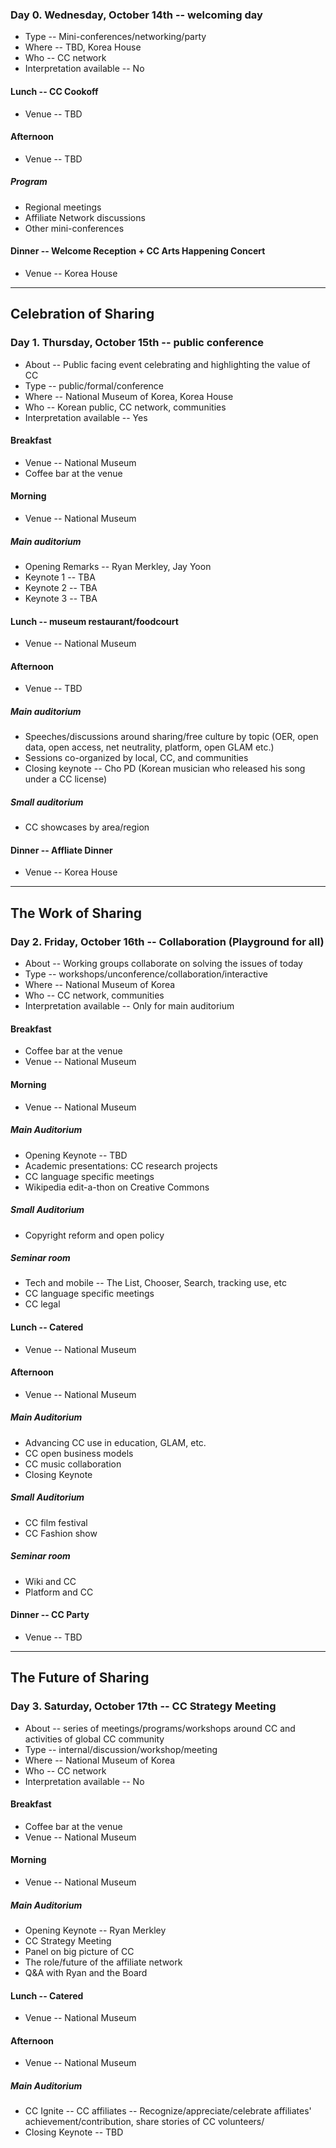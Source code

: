 
### Day 0. Wednesday, October 14th -- welcoming day

* Type -- Mini-conferences/networking/party
* Where -- TBD, Korea House
* Who -- CC network
* Interpretation available	-- No

#### Lunch -- CC Cookoff

* Venue -- TBD

#### Afternoon

* Venue -- TBD

##### Program

* Regional meetings
* Affiliate Network discussions
* Other mini-conferences

#### Dinner -- Welcome Reception + CC Arts Happening Concert

* Venue -- Korea House

---

## Celebration of Sharing

### Day 1. Thursday, October 15th -- public conference

* About -- Public facing event celebrating and highlighting the value of CC
* Type -- public/formal/conference
* Where -- National Museum of Korea, Korea House
* Who -- Korean public, CC network, communities
* Interpretation available	-- Yes

#### Breakfast 

* Venue -- National Museum
* Coffee bar at the venue

#### Morning

* Venue -- National Museum

##### Main auditorium

* Opening Remarks -- Ryan Merkley, Jay Yoon
* Keynote 1 -- TBA
* Keynote 2 -- TBA
* Keynote 3 -- TBA

#### Lunch -- museum restaurant/foodcourt

* Venue -- National Museum

#### Afternoon

* Venue -- TBD

##### Main auditorium

* Speeches/discussions around sharing/free culture by topic (OER, open data, open access, net neutrality, platform, open GLAM etc.)
* Sessions co-organized by local, CC, and communities
* Closing keynote -- Cho PD (Korean musician who released his song under a CC license)

##### Small auditorium

* CC showcases by area/region

#### Dinner -- Affliate Dinner

* Venue -- Korea House

---

## The Work of Sharing

### Day 2. Friday, October 16th -- Collaboration (Playground for all)

* About -- Working groups collaborate on solving the issues of today
* Type -- workshops/unconference/collaboration/interactive
* Where -- National Museum of Korea
* Who -- CC network, communities
* Interpretation available	-- Only for main auditorium

#### Breakfast

* Coffee bar at the venue
* Venue -- National Museum

#### Morning

* Venue -- National Museum

##### Main Auditorium

* Opening Keynote -- TBD
* Academic presentations: CC research projects
* CC language specific meetings
* Wikipedia edit-a-thon on Creative Commons

##### Small Auditorium

* Copyright reform and open policy

##### Seminar room

* Tech and mobile -- The List, Chooser, Search, tracking use, etc
* CC language specific meetings
* CC legal

#### Lunch -- Catered

* Venue -- National Museum

#### Afternoon

* Venue -- National Museum

##### Main Auditorium

* Advancing CC use in education, GLAM, etc.
* CC open business models
* CC music collaboration
* Closing Keynote

##### Small Auditorium

* CC film festival
* CC Fashion show

##### Seminar room

* Wiki and CC
* Platform and CC

#### Dinner -- CC Party

* Venue -- TBD


---

## The Future of Sharing

### Day 3. Saturday, October 17th -- CC Strategy Meeting

* About -- series of meetings/programs/workshops around CC and activities of global CC community
* Type -- internal/discussion/workshop/meeting
* Where -- National Museum of Korea
* Who -- CC network
* Interpretation available -- No

#### Breakfast

* Coffee bar at the venue
* Venue -- National Museum

#### Morning

* Venue -- National Museum

##### Main Auditorium

* Opening Keynote -- Ryan Merkley
* CC Strategy Meeting
* Panel on big picture of CC
* The role/future of the affiliate network
* Q&A with Ryan and the Board

#### Lunch -- Catered

* Venue -- National Museum

#### Afternoon

* Venue -- National Museum

##### Main Auditorium

* CC Ignite -- CC affiliates -- Recognize/appreciate/celebrate affiliates' achievement/contribution, share stories of CC volunteers/
* Closing Keynote -- TBD



